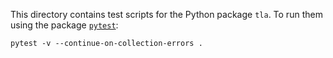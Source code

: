 This directory contains test scripts for the Python package `tla`.
To run them using the package [`pytest`](https://pypi.org/project/pytest/):

```shell
pytest -v --continue-on-collection-errors .
```
